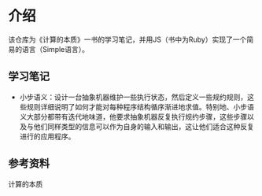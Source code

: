 # 介绍
该仓库为《计算的本质》一书的学习笔记，并用JS（书中为Ruby）实现了一个简易的语言（Simple语言）。
## 学习笔记
- 小步语义：设计一台抽象机器维护一些执行状态，然后定义一些规约规则，这些规则详细说明了如何才能对每种程序结构循序渐进地求值。特别地、小步语义大部分都带有迭代地味道，他要求抽象机器反复执行规约步骤，这些步骤以及与他们同样类型的信息可以作为自身的输入和输出，这让他们适合这种反复进行的应用程序。
## 参考资料
计算的本质
